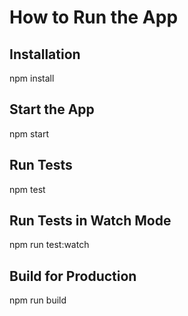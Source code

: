 # How to Run the App

## Installation

npm install

## Start the App

npm start

## Run Tests

npm test

## Run Tests in Watch Mode

npm run test:watch

## Build for Production

npm run build
